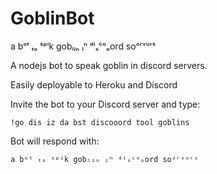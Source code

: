 # GoblinBot
a bᵒᵗ ₜₒ ˢᵖⁱk gobₗᵢₙ ᵢⁿ ᵈⁱₛᶜᵒₒord soᵒʳᵛᵘʳˢ

A nodejs bot to speak goblin in discord servers.

Easily deployable to Heroku and Discord

Invite the bot to your Discord server and type:

```text
!go dis iz da bst discooord tool goblins
```

Bot will respond with:

```
a bᵒᵗ ₜₒ ˢᵖⁱk gobₗᵢₙ ᵢⁿ ᵈⁱₛᶜᵒₒord soᵒʳᵛᵘʳˢ
```
